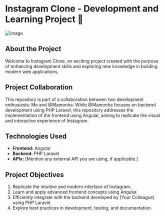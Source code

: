 # Instagram Clone - Development and Learning Project 🚀
![image](https://github.com/possolli/instagram-front/assets/147679833/325905a0-a54a-4bfb-b4e7-909222149135)


## About the Project

Welcome to Instagram Clone, an exciting project created with the purpose of enhancing development skills and exploring new knowledge in building modern web applications.

## Project Collaboration

This repository is part of a collaboration between two development enthusiasts: Me and @Mamonha. While @Mamonha focuses on backend development using PHP Laravel, this repository addresses the implementation of the frontend using Angular, aiming to replicate the visual and interactive experience of Instagram.

## Technologies Used

- **Frontend:** Angular
- **Backend:** PHP Laravel
- **APIs:** [Mention any external API you are using, if applicable.]

## Project Objectives

1. Replicate the intuitive and modern interface of Instagram.
2. Learn and apply advanced frontend concepts using Angular.
3. Efficiently integrate with the backend developed by [Your Colleague] using PHP Laravel.
4. Explore best practices in development, testing, and documentation.

